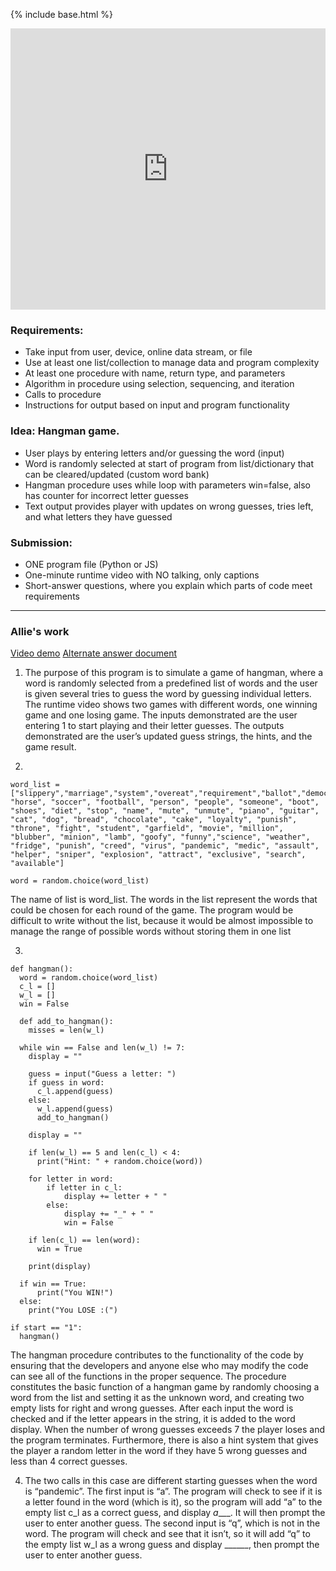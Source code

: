 {% include base.html %}

<iframe frameborder="0" width="100%" height="450px" src="https://replit.com/@axiao05/hangman-create-task?lite=true"></iframe>

### Requirements:
* Take input from user, device, online data stream, or file
* Use at least one list/collection to manage data and program complexity
* At least one procedure with name, return type, and parameters
* Algorithm in procedure using selection, sequencing, and iteration
* Calls to procedure
* Instructions for output based on input and program functionality

### Idea: Hangman game. 
* User plays by entering letters and/or guessing the word (input)
* Word is randomly selected at start of program from list/dictionary that can be cleared/updated (custom word bank)
* Hangman procedure uses while loop with parameters win=false, also has counter for incorrect letter guesses
* Text output provides player with updates on wrong guesses, tries left, and what letters they have guessed

### Submission:
* ONE program file (Python or JS)
* One-minute runtime video with NO talking, only captions
* Short-answer questions, where you explain which parts of code meet requirements

***
### Allie's work
[Video demo](https://youtu.be/yKi6ucISImA)
[Alternate answer document](https://docs.google.com/document/d/1O2SFuxhPD1LO9QpGeQGzehhuvchrMXoD9n9z7bcuFhE/edit?usp=sharing)
1. The purpose of this program is to simulate a game of hangman, where a word is randomly selected from a predefined list of words and the user is given several tries to guess the word by guessing individual letters. The runtime video shows two games with different words, one winning game and one losing game. The inputs demonstrated are the user entering 1 to start playing and their letter guesses. The outputs demonstrated are the user’s updated guess strings, the hints, and the game result. 

2.  
```
word_list = ["slippery","marriage","system","overeat","requirement","ballot","democratic","producer","victory","therapist","layer","action","blue","parade","inch","dough","curve","potato","tomato","request","dream","apparatus","outer","carrot","hangman","stick","wheel","car","galaxy","chest","best","number","space","cry","shock","lightning","veteran","man","woman","presidential","goat", "horse", "soccer", "football", "person", "people", "someone", "boot", "shoes", "diet", "stop", "name", "mute", "unmute", "piano", "guitar", "cat", "dog", "bread", "chocolate", "cake", "loyalty", "punish", "throne", "fight", "student", "garfield", "movie", "million", "blubber", "minion", "lamb", "goofy", "funny","science", "weather", "fridge", "punish", "creed", "virus", "pandemic", "medic", "assault", "helper", "sniper", "explosion", "attract", "exclusive", "search", "available"]

word = random.choice(word_list)
```
The name of list is word_list. The words in the list represent the words that could be chosen for each round of the game. The program would be difficult to write without the list, because it would be almost impossible to manage the range of possible words without storing them in one list

3.  
```
def hangman():
  word = random.choice(word_list)
  c_l = []
  w_l = []
  win = False

  def add_to_hangman():
    misses = len(w_l)

  while win == False and len(w_l) != 7:
    display = ""

    guess = input("Guess a letter: ")
    if guess in word:
      c_l.append(guess)
    else:
      w_l.append(guess)
      add_to_hangman()

    display = ""

    if len(w_l) == 5 and len(c_l) < 4:
      print("Hint: " + random.choice(word))

    for letter in word:
        if letter in c_l:
            display += letter + " "
        else:
            display += "_" + " "
            win = False

    if len(c_l) == len(word):
      win = True

    print(display)

  if win == True:
      print("You WIN!")
  else:
    print("You LOSE :(")

if start == "1":
  hangman()
```
The hangman procedure contributes to the functionality of the code by ensuring that the developers and anyone else who may modify the code can see all of the functions in the proper sequence. 
The procedure constitutes the basic function of a hangman game by randomly choosing a word from the list and setting it as the unknown word, and creating two empty lists for right and wrong guesses. After each input the word is checked and if the letter appears in the string, it is added to the word display. When the number of wrong guesses exceeds 7 the player loses and the program terminates. Furthermore, there is also a hint system that gives the player a random letter in the word if they have 5 wrong guesses and less than 4 correct guesses.

4. The two calls in this case are different starting guesses when the word is “pandemic”. The first input is “a”. The program will check to see if it is a letter found in the word (which is it), so the program will add “a” to the empty list c_l as a correct guess, and display _a____. It will then prompt the user to enter another guess.
The second input is “q”, which is not in the word. The program will check and see that it isn’t, so it will add “q” to the empty list w_l as a wrong guess and display ______, then prompt the user to enter another guess.
